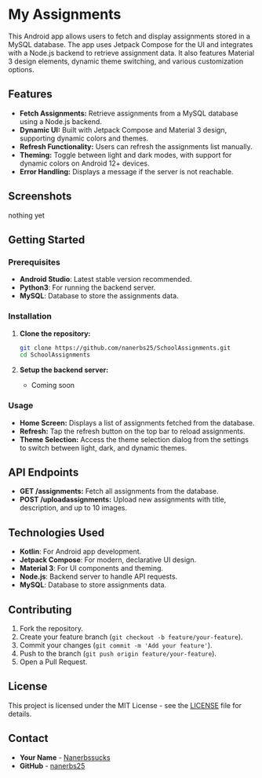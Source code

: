 # My Assignments

This Android app allows users to fetch and display assignments stored in a MySQL database. The app uses Jetpack Compose for the UI and integrates with a Node.js backend to retrieve assignment data. It also features Material 3 design elements, dynamic theme switching, and various customization options.

## Features

- **Fetch Assignments:** Retrieve assignments from a MySQL database using a Node.js backend.
- **Dynamic UI:** Built with Jetpack Compose and Material 3 design, supporting dynamic colors and themes.
- **Refresh Functionality:** Users can refresh the assignments list manually.
- **Theming:** Toggle between light and dark modes, with support for dynamic colors on Android 12+ devices.
- **Error Handling:** Displays a message if the server is not reachable.

## Screenshots
nothing yet
<!-- Include screenshots of your app here -->

## Getting Started

### Prerequisites

- **Android Studio**: Latest stable version recommended.
- **Python3**: For running the backend server.
- **MySQL**: Database to store the assignments data.

### Installation

1. **Clone the repository:**
   ```bash
   git clone https://github.com/nanerbs25/SchoolAssignments.git
   cd SchoolAssignments
   ```

2. **Setup the backend server:**
   - Coming soon

### Usage

- **Home Screen:** Displays a list of assignments fetched from the database.
- **Refresh:** Tap the refresh button on the top bar to reload assignments.
- **Theme Selection:** Access the theme selection dialog from the settings to switch between light, dark, and dynamic themes.

## API Endpoints

- **GET /assignments:** Fetch all assignments from the database.
- **POST /uploadassignments:** Upload new assignments with title, description, and up to 10 images.

## Technologies Used

- **Kotlin**: For Android app development.
- **Jetpack Compose**: For modern, declarative UI design.
- **Material 3**: For UI components and theming.
- **Node.js**: Backend server to handle API requests.
- **MySQL**: Database to store assignments data.

## Contributing

1. Fork the repository.
2. Create your feature branch (`git checkout -b feature/your-feature`).
3. Commit your changes (`git commit -m 'Add your feature'`).
4. Push to the branch (`git push origin feature/your-feature`).
5. Open a Pull Request.

## License

This project is licensed under the MIT License - see the [LICENSE](LICENSE) file for details.

## Contact

- **Your Name** - [Nanerbssucks](mailto:nanerbsucks@gmail.comcom)
- **GitHub** - [nanerbs25](https://github.com/nanerbs25)

